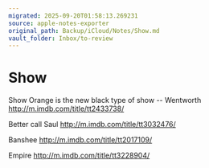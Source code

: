 ```yaml
---
migrated: 2025-09-20T01:58:13.269231
source: apple-notes-exporter
original_path: Backup/iCloud/Notes/Show.md
vault_folder: Inbox/to-review
---
```

# Show

Show
Orange is the new black type of show
-- Wentworth
http://m.imdb.com/title/tt2433738/

Better call Saul
http://m.imdb.com/title/tt3032476/

Banshee
http://m.imdb.com/title/tt2017109/

Empire
http://m.imdb.com/title/tt3228904/

